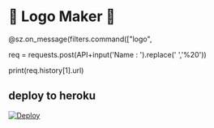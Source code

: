 
# 🎨 Logo Maker 🎨


@sz.on_message(filters.command(["logo",

req = requests.post(API+input('Name : ').replace(' ','%20'))

print(req.history[1].url)

## deploy to heroku ##
<a href="https://heroku.com/deploy?template=https://github.com/chathush999/Image-Tool">
            <img src="https://www.herokucdn.com/deploy/button.svg" alt="Deploy">

